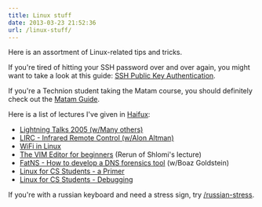 ```yaml
---
title: Linux stuff
date: 2013-03-23 21:52:36
url: /linux-stuff/
---
```


Here is an assortment of Linux-related tips and tricks.

If you're tired of hitting your SSH password over and over again, you might
want to take a look at this guide: [SSH Public Key
Authentication](/linux-stuff/ssh-public-key-authentication).

If you're a Technion student taking the Matam course, you should definitely
check out the [Matam
Guide](http://www.underwar.co.il/document-details.asp?id=293).

Here is a list of lectures I've given in [Haifux](http://haifux.org):
	
* [Lightning Talks 2005 (w/Many others)](http://haifux.org/lectures/127)
* [LIRC - Infrared Remote Control (w/Alon Altman)](http://haifux.org/lectures/129)
* [WiFi in Linux](http://haifux.org/lectures/138)
* [The VIM Editor for beginners](http://www.shlomifish.org/lecture/Vim/beginners/slides/) (Rerun of Shlomi's lecture)
* [FatNS - How to develop a DNS forensics tool](http://haifux.org/lectures/147) (w/Boaz Goldstein)
* [Linux for CS Students - a Primer](http://haifux.org/lectures/152-sil)
* [Linux for CS Students - Debugging](http://haifux.org/lectures/153-sil1)

If you're with a russian keyboard and need a stress sign, try [/russian-stress](/russian-stress).
